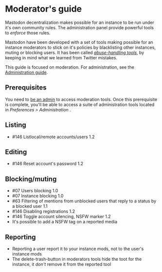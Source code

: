 Moderator's guide
=================

Mastodon decentralization makes possible for an instance to be run under it's own community rules. The administration panel provide powerful tools to *enforce* those rules.

Mastodon have been developed with a set of tools making possible for an instance moderators to stick on it's policies by blacklisting other instances, muting or blocking users. It has been called [*abuse-handling tools*](https://medium.com/@Gargron/learning-from-twitters-mistakes-c272d67bba76), by keeping in mind what we learned from Twitter mistakes.

This guide is focused on moderation. For administration, see the [Administration guide](Running-Mastodon/Administration-guide.md).

## Prerequisites
You need to [be an admin](Running-Mastodon/Administration-guide.md#turning-into-an-admin) to access moderation tools. Once this prerequisite is complete, you'll be able to access a suite of administration tools located in *Preferences > Administration* .

## Listing
* #146 Listlocal/remote accounts/users 1.2

## Editing
* #146 Reset account's password 1.2

## Blocking/muting
* #07 Users blocking 1.0
* #07 Instance blocking 1.0
* #63 Filtering of mentions from unblocked users that reply to a status by
  a blocked user 1.1
* #146 Disabling registrations 1.2
* #146 Toggle account silencing, NSFW marker 1.2
* It's possible to add a NSFW tag on a reported media

## Reporting
* Reporting a user report it to your instance mods, not to the user's
  instance mods
* The delete-trash-button in moderators tools hide the toot for the
  instance, it *don't* remove it from the reported tool
